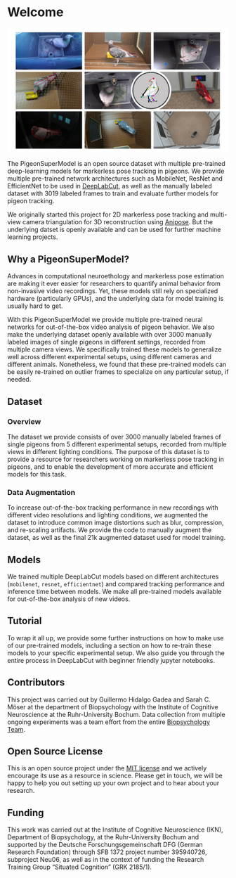 # Welcome

![Cover](Figures/Fig_1.jpg)

The PigeonSuperModel is an open source dataset with multiple pre-trained deep-learning models for markerless pose tracking in pigeons. We provide multiple pre-trained network architectures such as MobileNet, ResNet and EfficientNet to be used in [DeepLabCut](https://deeplabcut.github.io/DeepLabCut), as well as the manually labeled dataset with 3019 labeled frames to train and evaluate further models for pigeon tracking.

We originally started this project for 2D markerless pose tracking and multi-view camera triangulation for 3D reconstruction using [Anipose](https://anipose.readthedocs.io/en/latest/index.html). But the underlying datset is openly available and can be used for further machine learning projects.

## Why a PigeonSuperModel?

Advances in computational neuroethology and markerless pose estimation are making it ever easier for researchers to quantify animal behavior from non-invasive video recordings. Yet, these models still rely on specialized hardware (particularly GPUs), and the underlying data for model training is usually hard to get.

With this PigeonSuperModel we provide multiple pre-trained neural networks for out-of-the-box video analysis of pigeon behavior. We also make the underlying dataset openly available with over 3000 manually labeled images of single pigeons in different settings, recorded from multiple camera views. We specifically trained these models to generalize well across different experimental setups, using different cameras and different animals. Nonetheless, we found that these pre-trained models can be easily re-trained on outlier frames to specialize on any particular setup, if needed.

## Dataset

### Overview

The dataset we provide consists of over 3000 manually labeled frames of single pigeons from 5 different experimental setups, recorded from multiple views in different lighting conditions. The purpose of this dataset is to provide a resource for researchers working on markerless pose tracking in pigeons, and to enable the development of more accurate and efficient models for this task.

### Data Augmentation

To increase out-of-the-box tracking performance in new recordings with different video resolutions and lighting conditions, we augmented the dataset to introduce common image distortions such as blur, compression, and re-scaling artifacts. We provide the code to manually augment the dataset, as well as the final 21k augmented dataset used for model training.

## Models

We trained multiple DeepLabCut models based on different architectures (`mobilenet`, `resnet`, `efficientnet`) and compared tracking performance and inference time between models. We make all pre-trained models available for out-of-the-box analysis of new videos.

## Tutorial

To wrap it all up, we provide some further instructions on how to make use of our pre-trained models, including a section on how to re-train these models to your specific experimental setup. We also guide you through the entire process in DeepLabCut with beginner friendly jupyter notebooks.

## Contributors

This project was carried out by Guillermo Hidalgo Gadea and Sarah C. Möser at the department of Biopsychology with the Institute of Cognitive Neuroscience at the Ruhr-University Bochum. Data collection from multiple ongoing experiments was a team effort from the entire [Biopsychology Team](https://www.bio.psy.ruhr-uni-bochum.de/members.html). 

## Open Source License

This is an open source project under the [MIT license](LICENSE) and we actively encourage its use as a resource in science. Please get in touch, we will be happy to help you out setting up your own project and to hear about your research.

## Funding

This work was carried out at the Institute of Cognitive Neuroscience (IKN), Department of Biopsychology, at the Ruhr-University Bochum and supported by the Deutsche Forschungsgemeinschaft DFG (German Research Foundation) through SFB 1372 project number 395940726, subproject Neu06, as well as in the context of funding the Research Training Group “Situated Cognition” (GRK 2185/1).
